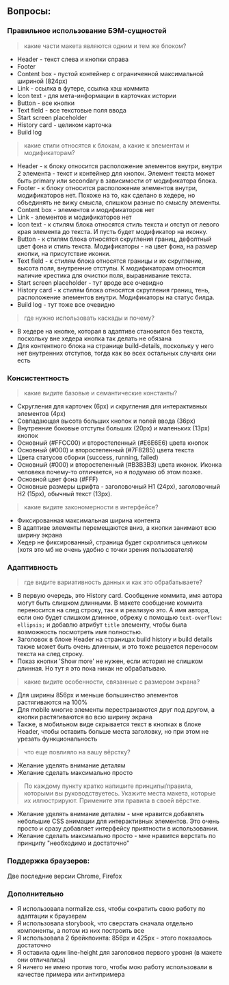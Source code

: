 ## Вопросы:

### Правильное использование БЭМ-сущностей

>какие части макета являются одним и тем же блоком?

* Header - текст слева и кнопки справа
* Footer
* Content box - пустой контейнер с ограниченной максимальной шириной (824px)
* Link - ссылка в футере, ссылка хэш коммита
* Icon text - для мета-информации в карточках истории
* Button - все кнопки
* Text field - все текстовые поля ввода
* Start screen placeholder
* History card - целиком карточка
* Build log

>какие стили относятся к блокам, а какие к элементам и модификаторам?

* Header - к блоку относится расположение элементов внутри, внутри 2 элемента - текст и контейнер для кнопок. Элемент текста может быть primary или secondary в зависимости от модификатора блока.
* Footer - к блоку относится расположение элементов внутри, модификаторов нет. Похоже на то, как сделано в хедере, но объединять не вижу смысла, слишком разные по смыслу элементы.
* Content box - элементов и модификаторов нет
* Link - элементов и модификаторов нет
* Icon text - к стилям блока относятся стиль текста и отступ от левого края элемента до текста. И пусть будет модификатор на иконку.
* Button - к стилям блока относятся скругления границ, дефолтный цвет фона и стиль текста. Модификаторы - на цвет фона, на размер кнопки, на присутствие иконки.
* Text field - к стилям блока относятся границы и их скругление, высота поля, внутренние отступы. К модификаторам относятся наличие крестика для очистки поля, выравнивание текста.
* Start screen placeholder - тут вроде все очевидно
* History card - к стилям блока относятся скругления границ, тень, расположение элементов внутри. Модификаторы на статус билда.
* Build log - тут тоже все очевидно

>где нужно использовать каскады и почему?

* В хедере на кнопке, которая в адаптиве становится без текста, поскольку вне хедера кнопка так делать не обязана
* Для контентного блока на странице build-details, поскольку у него нет внутренних отступов, тогда как во всех остальных случаях они есть

### Консистентность

>какие видите базовые и семантические константы?

* Скругления для карточек (6px) и скругления для интерактивных элементов (4px)
* Совпадающая высота больших кнопок и полей ввода (36px)
* Внутренние боковые отступы больших (20px) и маленьких (13px) кнопок
* Основный (#FFCC00) и второстепенный (#E6E6E6) цвета кнопок
* Основный (#000) и второстепенный (#7F8285) цвета текста
* Цвета статусов сборки (success, running, failed)
* Основный (#000) и второстепенный (#B3B3B3) цвета иконок. Иконка человека почему-то отличается, но я подумаю об этом позже.
* Основной цвет фона (#FFF)
* Основные размеры шрифта - заголовочный H1 (24px), заголовочный H2 (15px), обычный текст (13px).

>какие видите закономерности в интерфейсе?

* Фиксированная максимальная ширина контента
* В адаптиве элементы перемещаются вниз, а кнопки занимают всю ширину экрана
* Хедер не фиксированный, страница будет скроллиться целиком (хотя это мб не очень удобно с точки зрения пользователя)

### Адаптивность

>где видите вариативность данных и как это обрабатываете?

* В первую очередь, это History card. Сообщение коммита, имя автора могут быть слишком длинными. В макете сообщение коммита переносится на след строку, так я и реализую это. А имя автора, если оно будет слишком длинное, обрежу с помощью `text-overflow: ellipsis;` и добавлю атрибут `title` элементу, чтобы была возможность посмотреть имя полностью.
* Заголовок в блоке Header на страницах build history и build details также может быть очень длинным, и это тоже решается переносом текста на след строку.
* Показ кнопки 'Show more' не нужен, если история не слишком длинная. Но тут я это пока никак не обрабатываю.

>какие видите особенности, связанные с размером экрана?

* Для ширины 856px и меньше большинство элементов растягиваются на 100%
* Для mobile многие элементы перестраиваются друг под другом, а кнопки растягиваются во всю ширину экрана
* Также, в мобильном виде скрывается текст в кнопках в блоке Header, чтобы оставить больше места заголовку, но при этом не урезать функциональность

>что еще повлияло на вашу вёрстку?

* Желание уделять внимание деталям
* Желание сделать максимально просто

>По каждому пункту кратко напишите принципы/правила, которыми вы руководствуетесь. Укажите места макета, которые их иллюстрируют. Примените эти правила в своей вёрстке.

* Желание уделять внимание деталям - мне нравится добавлять небольшие CSS анимации для интерактивных элементов. Это очень просто и сразу добавляет интерфейсу приятности в использовании.
* Желание сделать максимально просто - мне нравится верстать по принципу "необходимо и достаточно"

### Поддержка браузеров:

Две последние версии Chrome, Firefox

### Дополнительно

* Я использовала normalize.css, чтобы сократить свою работу по адаптации к браузерам
* Я использовала storybook, что сверстать сначала отдельно компоненты, а потом из них построить все
* Я использовала 2 брейкпоинта: 856px и 425px - этого показалось достаточно
* Я оставила один line-height для заголовков первого уровня (в макете они отличались)
* Я ничего не имею против того, чтобы мою работу использовали в качестве примера или антипримера
